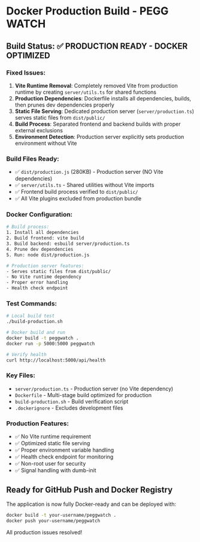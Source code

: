 # Docker Production Build - PEGG WATCH

## Build Status: ✅ PRODUCTION READY - DOCKER OPTIMIZED

### Fixed Issues:
1. **Vite Runtime Removal**: Completely removed Vite from production runtime by creating `server/utils.ts` for shared functions
2. **Production Dependencies**: Dockerfile installs all dependencies, builds, then prunes dev dependencies properly
3. **Static File Serving**: Dedicated production server (`server/production.ts`) serves static files from `dist/public/`
4. **Build Process**: Separated frontend and backend builds with proper external exclusions
5. **Environment Detection**: Production server explicitly sets production environment without Vite

### Build Files Ready:
- ✅ `dist/production.js` (280KB) - Production server (NO Vite dependencies)
- ✅ `server/utils.ts` - Shared utilities without Vite imports
- ✅ Frontend build process verified to `dist/public/`
- ✅ All Vite plugins excluded from production bundle

### Docker Configuration:
```dockerfile
# Build process:
1. Install all dependencies
2. Build frontend: vite build
3. Build backend: esbuild server/production.ts
4. Prune dev dependencies
5. Run: node dist/production.js

# Production server features:
- Serves static files from dist/public/
- No Vite runtime dependency
- Proper error handling
- Health check endpoint
```

### Test Commands:
```bash
# Local build test
./build-production.sh

# Docker build and run
docker build -t peggwatch .
docker run -p 5000:5000 peggwatch

# Verify health
curl http://localhost:5000/api/health
```

### Key Files:
- `server/production.ts` - Production server (no Vite dependency)
- `Dockerfile` - Multi-stage build optimized for production
- `build-production.sh` - Build verification script
- `.dockerignore` - Excludes development files

### Production Features:
- ✅ No Vite runtime requirement
- ✅ Optimized static file serving
- ✅ Proper environment variable handling
- ✅ Health check endpoint for monitoring
- ✅ Non-root user for security
- ✅ Signal handling with dumb-init

## Ready for GitHub Push and Docker Registry

The application is now fully Docker-ready and can be deployed with:
```bash
docker build -t your-username/peggwatch .
docker push your-username/peggwatch
```

All production issues resolved!